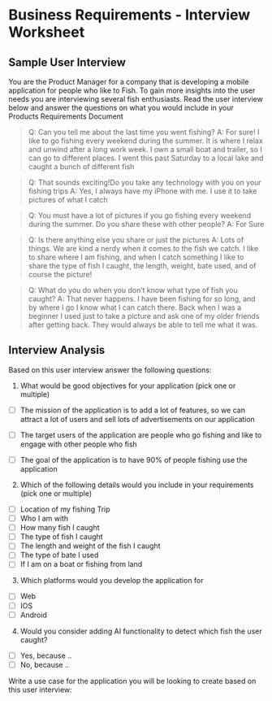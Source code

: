 # Business Requirements - Interview Worksheet

## Sample User Interview

You are the Product Manager for a company that is developing a mobile application for people who like to Fish. To gain more insights into the user needs you are interviewing several fish enthusiasts. Read the user interview below and answer the questions on what you would include in your Products Requirements Document

> Q: Can you tell me about the last time you went fishing?
A: For sure! I like to go fishing every weekend during the summer. It is where I relax and unwind after a long work week. I own a small boat and trailer, so I can go to different places. I went this past Saturday to a local lake and caught a bunch of different fish

> Q: That sounds exciting!Do you take any technology with you on your fishing trips
A: Yes, I always have my iPhone with me. I use it to take pictures of what I catch

> Q: You must have a lot of pictures if you go fishing every weekend during the summer. Do you share these with other people? 
A: For Sure

> Q: Is there anything else you share or just the pictures
A: Lots of things. We are kind a nerdy when it comes to the fish we catch. I like to share where I am fishing, and when I catch something I like to share the type of fish I caught, the length, weight, bate used, and of course the picture!
 
> Q: What do you do when you don’t know what type of fish you caught?
A: That never happens. I have been fishing for so long, and by where I go I know what I can catch there. Back when I was a beginner I used just to take a picture and ask one of my older friends after getting back. They would always be able to tell me what it was.

## Interview Analysis

Based on this user interview answer the following questions:

1. What would be good objectives for your application (pick one or multiple)
- [ ] The mission of the application is to add a lot of features, so we can attract a lot of users and sell lots of advertisements on our application
- [ ] The target users of the application are people who go fishing and like to engage with other people who fish
- [ ] The goal of the application is to have 90% of people fishing use the application


2. Which of the following details would you include in your requirements (pick one or multiple)
- [ ] Location of my fishing Trip
- [ ] Who I am with
- [ ] How many fish I caught
- [ ] The type of fish I caught
- [ ] The length and weight of the fish I caught
- [ ] The type of bate I used
- [ ] If I am on a boat or fishing from land

3. Which platforms would you develop the application for 
- [ ] Web
- [ ] IOS
- [ ] Android

4. Would you consider adding AI functionality to detect which fish the user caught?
- [ ] Yes, because ..
- [ ] No, because ..

Write a use case for the application you will be looking to create based on this user interview:

